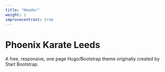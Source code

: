 ```yaml
---
title: "Header"
weight: 1
improvecontrast: true
---
```


# Phoenix Karate Leeds

A free, responsive, one page Hugo/Bootstrap theme originally created by Start Bootstrap.
